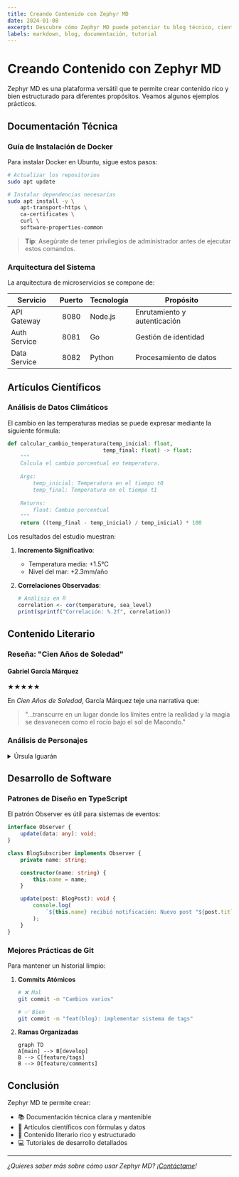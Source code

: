 ```yaml
---
title: Creando Contenido con Zephyr MD
date: 2024-01-08
excerpt: Descubre cómo Zephyr MD puede potenciar tu blog técnico, científico o literario
labels: markdown, blog, documentación, tutorial
---
```


# Creando Contenido con Zephyr MD

Zephyr MD es una plataforma versátil que te permite crear contenido rico y bien estructurado para diferentes propósitos. Veamos algunos ejemplos prácticos.

## Documentación Técnica

### Guía de Instalación de Docker

Para instalar Docker en Ubuntu, sigue estos pasos:

```bash
# Actualizar los repositorios
sudo apt update

# Instalar dependencias necesarias
sudo apt install -y \
    apt-transport-https \
    ca-certificates \
    curl \
    software-properties-common
```

> **Tip**: Asegúrate de tener privilegios de administrador antes de ejecutar estos comandos.

### Arquitectura del Sistema

La arquitectura de microservicios se compone de:

| Servicio | Puerto | Tecnología | Propósito |
|----------|:------:|------------|-----------|
| API Gateway | 8080 | Node.js | Enrutamiento y autenticación |
| Auth Service | 8081 | Go | Gestión de identidad |
| Data Service | 8082 | Python | Procesamiento de datos |

## Artículos Científicos

### Análisis de Datos Climáticos

El cambio en las temperaturas medias se puede expresar mediante la siguiente fórmula:

```python
def calcular_cambio_temperatura(temp_inicial: float, 
                              temp_final: float) -> float:
    """
    Calcula el cambio porcentual en temperatura.
    
    Args:
        temp_inicial: Temperatura en el tiempo t0
        temp_final: Temperatura en el tiempo t1
        
    Returns:
        float: Cambio porcentual
    """
    return ((temp_final - temp_inicial) / temp_inicial) * 100
```

Los resultados del estudio muestran:

1. **Incremento Significativo**: 
   - Temperatura media: +1.5°C
   - Nivel del mar: +2.3mm/año
   
2. **Correlaciones Observadas**:
   ```R
   # Análisis en R
   correlation <- cor(temperature, sea_level)
   print(sprintf("Correlación: %.2f", correlation))
   ```

## Contenido Literario

### Reseña: "Cien Años de Soledad"

<div class="book-review">
    <h4>Gabriel García Márquez</h4>
    <p class="rating">★★★★★</p>
</div>

En *Cien Años de Soledad*, García Márquez teje una narrativa que:

> "...transcurre en un lugar donde los límites entre la realidad y la magia se desvanecen como el rocío bajo el sol de Macondo."

### Análisis de Personajes

<details>
<summary>Úrsula Iguarán</summary>

- Matriarca de la familia Buendía
- Vive más de 100 años
- Representa la persistencia y la tradición
</details>

## Desarrollo de Software

### Patrones de Diseño en TypeScript

El patrón Observer es útil para sistemas de eventos:

```typescript
interface Observer {
    update(data: any): void;
}

class BlogSubscriber implements Observer {
    private name: string;

    constructor(name: string) {
        this.name = name;
    }

    update(post: BlogPost): void {
        console.log(
            `${this.name} recibió notificación: Nuevo post "${post.title}"`
        );
    }
}
```

### Mejores Prácticas de Git

Para mantener un historial limpio:

1. **Commits Atómicos**
   ```bash
   # ❌ Mal
   git commit -m "Cambios varios"
   
   # ✅ Bien
   git commit -m "feat(blog): implementar sistema de tags"
   ```

2. **Ramas Organizadas**
   ```mermaid
   graph TD
   A[main] --> B[develop]
   B --> C[feature/tags]
   B --> D[feature/comments]
   ```

## Conclusión

Zephyr MD te permite crear:

- 📚 Documentación técnica clara y mantenible
- 🔬 Artículos científicos con fórmulas y datos
- 📝 Contenido literario rico y estructurado
- 💻 Tutoriales de desarrollo detallados

---

*¿Quieres saber más sobre cómo usar Zephyr MD? ¡[Contáctame](https://blog.imigueldiaz.dev/contact)!*

[^1]: Todos los ejemplos de código están disponibles en GitHub.
